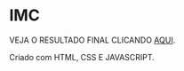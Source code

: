 # IMC

VEJA O RESULTADO FINAL CLICANDO [AQUI](https://janainacustodio.github.io/imc/).
 
Criado com HTML, CSS E JAVASCRIPT.
